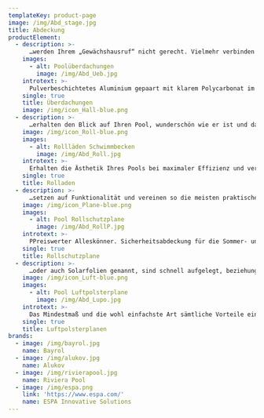 ```yaml
---
templateKey: product-page
image: /img/Abd_stage.jpg
title: Abdeckung
productElement:
  - description: >-
      …werden Ihrem „Gewächshausruf“ nicht gerecht. Vielmehr verbinden unsere Abdeckungen praktischen Nutzen und modernes Design. Sie verlängern die Badesaison, bieten vollsten Unfallschutz und weisen Schmutz und Dreck ab. Das pulverbeschichtete Aluminium schmiegt sich in einer Vielzahl von Formen und Farben zu Ihrer Poolüberdachung zusammen, als Universallösung oder ganz individuell auf Maß. Höchste Qualität für Ihren Pool. Und wenn es draußen mal zu heiß ist? Dank Schienenverlängerung können Sie die Poolhalle einfach nach hinten verschieben.
    images:
      - alt: Poolüberdachungen
        image: /img/Abd_Ueb.jpg
    introtext: >-
      Pulverbeschichtetes Aluminium gepaart mit klarem Polycarbonat im modernen Design als Halle für jeden Garten.
    single: true
    title: Überdachungen
    image: /img/icon_Hall-blue.png
  - description: >-
      …erhalten den Blick auf Ihren Pool, wunderschön wie er ist und das Highlight in jedem Garten. Die elektrische Rollladenabdeckung ist in verschiedenen Einbautechniken verfügbar. So ist die Ausführung am Beckenrand, vollständig verschwunden hinter dem Pool oder als praktische Sitzbank im Becken möglich. Die Abdeckung liegt auf dem Wasser auf und kann bei Bedarf automatisch ein- und ausgefahren werden. Im geschlossenen Zustand hält sie die Wärme im Becken, schützt vor Verdunstung und Verschmutzung und heizt als Solarvariante das Wasser auf.
    image: /img/icon_Roll-blue.png
    images:
      - alt: Rollläden Schwimmbecken
        image: /img/Abd_Roll.jpg
    introtext: >-
      Erhalten die Ästhetik Ihres Pools bei maximaler Effizienz und verschwinden auf Knopfdruck.
    single: true
    title: Rolladen
  - description: >-
      …setzen auf Funktionalität und vereinen so die meisten praktischen Vorteile. Sie schützen nicht nur vor Schmutz, sondern bieten ebenfalls mehr Sicherheit für Kleinkinder und Tiere. Zudem werden Wärmeverlust und Wasserverdunstung erheblich reduziert. Durch ihre stabile Bauweise, der hohen Qualität des Polyestergewebes und der damit gegebenen Sicherheit eignen sich die Rollschutzplanen hervorragend als Winterabdeckung. Sie halten allen Witterungsverhältnissen stand, sind antibakteriell und UV-beständig.
    image: /img/icon_Plane-blue.png
    images:
      - alt: Pool Rollschutzplane 
        image: /img/Abd_RollP.jpg
    introtext: >-
      PPreiswerter Alleskönner. Sicherheitsabdeckung für die Sommer- und Wintersaison in verschiedenen Farben.
    single: true
    title: Rollschutzplane
  - description: >-
      …oder auch Solarfolien genannt, sind schnell aufgelegt, beziehungsweise abgerollt und daher die einfachste Art um Ihren Pool abzudecken. Dies sollte bei Nichtbenutzung auch bestenfalls so sein um Ihre gewonnene Wärme nicht wieder zu verlieren und eine übermäßige Verdreckung des Beckenwassers zu verhindern. Dadurch wird die Filteranlage entlastet und der Bedarf an Poolchemie im Becken kann reduziert werden. Unsere Planen sind chlor- und UV-beständig und weise eine Stärke von mindestens 400 μm auf.
    image: /img/icon_Luft-blue.png
    images:
      - alt: Pool Luftpolsterplane
        image: /img/Abd_Lupo.jpg
    introtext: >-
      Das Mindestmaß und die wohl einfachste Art sämtliche Vorteile einer Abdeckung für sich zu nutzen.
    single: true
    title: Luftpolsterplanen
brands:
  - image: /img/bayrol.jpg
    name: Bayrol
  - image: /img/alukov.jpg
    name: Alukov
  - image: /img/rivierapool.jpg
    name: Riviera Pool
  - image: /img/espa.png
    link: 'https://www.espa.com/'
    name: ESPA Innovative Solutions
---
```


